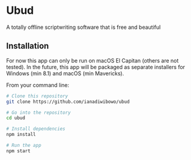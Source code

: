 # Ubud

A totally offline scriptwriting software that is free and beautiful

## Installation

For now this app can only be run on macOS El Capitan (others are not tested). In the future, this app will be packaged as separate installers for Windows (min 8.1) and macOS (min Mavericks).

From your command line:

```bash
# Clone this repository
git clone https://github.com/ianadiwibowo/ubud

# Go into the repository
cd ubud

# Install dependencies
npm install

# Run the app
npm start
```
